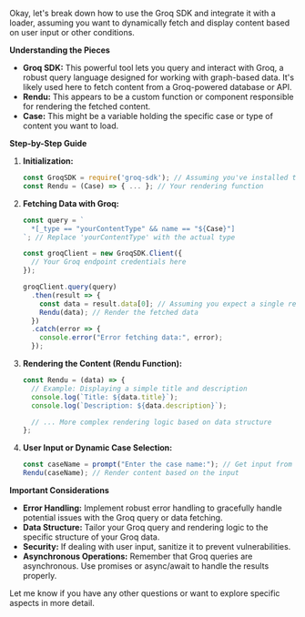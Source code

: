 Okay, let's break down how to use the Groq SDK and integrate it with a loader, assuming you want to dynamically fetch and display content based on user input or other conditions. 

**Understanding the Pieces**

* **Groq SDK:** This powerful tool lets you query and interact with Groq, a robust query language designed for working with graph-based data. It's likely used here to fetch content from a Groq-powered database or API.
* **Rendu:** This appears to be a custom function or component responsible for rendering the fetched content.
* **Case:** This might be a variable holding the specific case or type of content you want to load.

**Step-by-Step Guide**

1. **Initialization:**
   ```javascript
   const GroqSDK = require('groq-sdk'); // Assuming you've installed the Groq SDK
   const Rendu = (Case) => { ... }; // Your rendering function
   ```

2. **Fetching Data with Groq:**

   ```javascript
   const query = `
     *[_type == "yourContentType" && name == "${Case}"]
   `; // Replace 'yourContentType' with the actual type 

   const groqClient = new GroqSDK.Client({
     // Your Groq endpoint credentials here
   });

   groqClient.query(query)
     .then(result => {
       const data = result.data[0]; // Assuming you expect a single result
       Rendu(data); // Render the fetched data
     })
     .catch(error => {
       console.error("Error fetching data:", error);
     });
   ```

3. **Rendering the Content (Rendu Function):**

   ```javascript
   const Rendu = (data) => {
     // Example: Displaying a simple title and description
     console.log(`Title: ${data.title}`);
     console.log(`Description: ${data.description}`); 

     // ... More complex rendering logic based on data structure
   };
   ```

4. **User Input or Dynamic Case Selection:**

   ```javascript
   const caseName = prompt("Enter the case name:"); // Get input from the user
   Rendu(caseName); // Render content based on the input
   ```

**Important Considerations**

* **Error Handling:** Implement robust error handling to gracefully handle potential issues with the Groq query or data fetching.
* **Data Structure:** Tailor your Groq query and rendering logic to the specific structure of your Groq data.
* **Security:** If dealing with user input, sanitize it to prevent vulnerabilities.
* **Asynchronous Operations:** Remember that Groq queries are asynchronous. Use promises or async/await to handle the results properly.



Let me know if you have any other questions or want to explore specific aspects in more detail.
